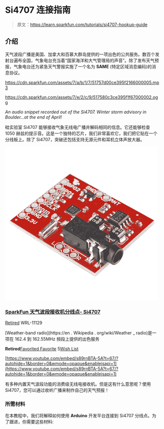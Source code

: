 # Si4707 连接指南

> 原文：<https://learn.sparkfun.com/tutorials/si4707-hookup-guide>

## 介绍

天气波段广播是美国、加拿大和百慕大群岛提供的一项出色的公共服务。数百个发射台遍布全国，气象电台充当着“国家海洋和大气管理局的声音”。除了发布天气预报，气象电台还为紧急天气警报实施了一个名为 **SAME** (特定区域消息编码)的消息协议。

<https://cdn.sparkfun.com/assets/7/a/b/1/7/51757d00ce395f2166000005.mp3>

<https://cdn.sparkfun.com/assets/7/e/2/c/9/517580c3ce395f1f67000002.ogg>

*An audio snippet recorded out of the Si4707\. Winter storm advisory in Boulder...at the end of April!*

硅实验室 Si4707 能够接收气象无线电广播并解码相同的信息。它还能够检查 1050 赫兹的提示音。这是一个独特的芯片，我们非常喜欢它，我们把它贴在一个分线板上。除了 Si4707，突破还包括支持无源元件和耳机立体声放大器。

[![SparkFun Weather Band Receiver Breakout - Si4707](img/ab87958f8fbf0d58b48edac167426042.png)](https://www.sparkfun.com/products/retired/11129) 

### [SparkFun 天气波段接收机分线点- Si4707](https://www.sparkfun.com/products/retired/11129)

[Retired](https://learn.sparkfun.com/static/bubbles/ "Retired") WRL-11129

[Weather-band radio](https://en . Wikipedia . org/wiki/Weather _ radio)是一项在 162.4 到 162.55MHz 频段上提供的出色服务

**Retired**[Favorited Favorite](# "Add to favorites") 5[Wish List](# "Add to wish list")

[https://www.youtube.com/embed/s89rnBTA-5A?t=67/?autohide=1&border=0&wmode=opaque&enablejsapi=1](https://www.youtube.com/embed/s89rnBTA-5A?t=67/?autohide=1&border=0&wmode=opaque&enablejsapi=1)

有多种内置天气波段功能的消费级无线电接收机。但是这有什么意思呢？使用 Si4707，您可以通过收听广播来制作自己的天气预报！

### 所需材料

在本教程中，我们将解释如何使用 **Arduino** 开发平台连接到 Si4707 分线点。为了跟进，你需要这些材料: